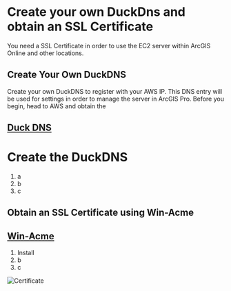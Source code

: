 # **Create your own DuckDns and obtain an SSL Certificate**
You need a SSL Certificate in order to use the EC2 server within ArcGIS Online and other locations.

## **Create Your Own DuckDNS**

Create your own DuckDNS to register with your AWS IP.  This DNS entry will be used for settings in order to manage the server in ArcGIS Pro.
Before you begin, head to AWS and obtain the 

## **[Duck DNS](https://www.duckdns.org/domains)**

# **Create the DuckDNS**

1. a
2. b
3. c


## **Obtain an SSL Certificate using Win-Acme**



## **[Win-Acme](https://www.win-acme.com/)**

1. Install 
2. b
3. c

![Certificate](https://danammckee.github.io/FlemingGEOM99/images/Cert1.JPG)
